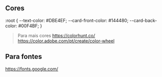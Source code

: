 ## Cores
:root {
    --text-color: #DBE4EF;
    --card-front-color: #144480;
    --card-back-color: #00F4BF;
}
> Para mais cores
https://colorhunt.co/
https://color.adobe.com/pt/create/color-wheel
## Para fontes
https://fonts.google.com/
